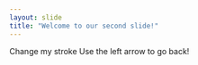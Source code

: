 ```yaml
---
layout: slide
title: "Welcome to our second slide!"
---
```

Change my stroke
Use the left arrow to go back!
